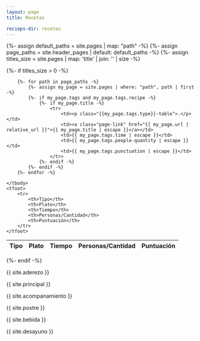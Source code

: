 ```yaml
---
layout: page
title: Recetas

recieps-dir: recetas
---
```


{%- assign default_paths = site.pages | map: "path" -%}
{%- assign page_paths = site.header_pages | default: default_paths -%}
{%- assign titles_size = site.pages | map: 'title' | join: '' | size -%}

{%- if titles_size > 0 -%}

<table id="example" class="display" style="width:100%">
    <thead>
        <tr>
            <th>Tipo</th>
            <th>Plato</th>
            <th>Tiempo</th>
            <th>Personas/Cantidad</th>
            <th>Puntuación</th>
        </tr>
    </thead>
    <tbody>
        
        {%- for path in page_paths -%}
            {%- assign my_page = site.pages | where: "path", path | first -%}
            {%- if my_page.tags and my_page.tags.recipe -%}
                {%- if my_page.title -%}
                    <tr>
                        <td><p class="{{my_page.tags.type}}-table">.</p></td>
                        <td><a class="page-link" href="{{ my_page.url | relative_url }}">{{ my_page.title | escape }}</a></td>
                        <td>{{ my_page.tags.time | escape }}</td>
                        <td>{{ my_page.tags.people-quantity | escape }}</td>
                        <td>{{ my_page.tags.punctuation | escape }}</td>
                    </tr>
                {%- endif -%}
            {%- endif -%}
        {%- endfor -%}
        
    </tbody>
    <tfoot>
        <tr>
            <th>Tipo</th>
            <th>Plato</th>
            <th>Tiempo</th>
            <th>Personas/Cantidad</th>
            <th>Puntuación</th>
        </tr>
    </tfoot>
</table>

{%- endif -%}


<div class="recipe-information">
    <div><p class="Aderezo">{{ site.aderezo }}</p></div>
    <div><p class="Principal">{{ site.principal }}</p></div>
    <div><p class="Acompanamiento">{{ site.acompanamiento }}</p></div>
    <div><p class="Postre">{{ site.postre }}</p></div>
    <div><p class="Bebida">{{ site.bebida }}</p></div>
    <div><p class="Desayuno">{{ site.desayuno }}</p></div>
</div>